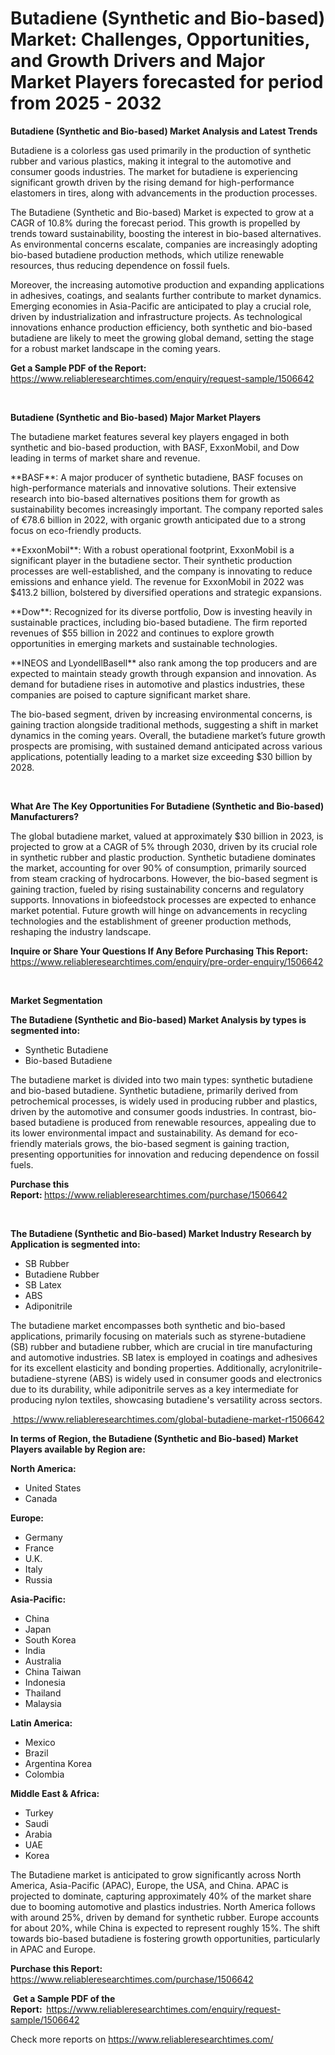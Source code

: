 <p><h1>Butadiene (Synthetic and Bio-based) Market: Challenges, Opportunities, and Growth Drivers and Major Market Players forecasted for period from 2025 - 2032</h1></p><p><strong>Butadiene (Synthetic and Bio-based) Market Analysis and Latest Trends</strong></p>
<p><p>Butadiene is a colorless gas used primarily in the production of synthetic rubber and various plastics, making it integral to the automotive and consumer goods industries. The market for butadiene is experiencing significant growth driven by the rising demand for high-performance elastomers in tires, along with advancements in the production processes.</p><p>The Butadiene (Synthetic and Bio-based) Market is expected to grow at a CAGR of 10.8% during the forecast period. This growth is propelled by trends toward sustainability, boosting the interest in bio-based alternatives. As environmental concerns escalate, companies are increasingly adopting bio-based butadiene production methods, which utilize renewable resources, thus reducing dependence on fossil fuels. </p><p>Moreover, the increasing automotive production and expanding applications in adhesives, coatings, and sealants further contribute to market dynamics. Emerging economies in Asia-Pacific are anticipated to play a crucial role, driven by industrialization and infrastructure projects. As technological innovations enhance production efficiency, both synthetic and bio-based butadiene are likely to meet the growing global demand, setting the stage for a robust market landscape in the coming years.</p></p>
<p><strong>Get a Sample PDF of the Report:&nbsp;</strong> <a href="https://www.reliableresearchtimes.com/enquiry/request-sample/1506642?utm_campaign=2720&utm_medium=2&utm_source=Github&utm_content=ia&utm_term=23032025&utm_id=butadiene-synthetic-and-bio-based">https://www.reliableresearchtimes.com/enquiry/request-sample/1506642</a></p>
<p>&nbsp;</p>
<p><strong>Butadiene (Synthetic and Bio-based) Major Market Players</strong></p>
<p><p>The butadiene market features several key players engaged in both synthetic and bio-based production, with BASF, ExxonMobil, and Dow leading in terms of market share and revenue. </p><p>**BASF**: A major producer of synthetic butadiene, BASF focuses on high-performance materials and innovative solutions. Their extensive research into bio-based alternatives positions them for growth as sustainability becomes increasingly important. The company reported sales of €78.6 billion in 2022, with organic growth anticipated due to a strong focus on eco-friendly products.</p><p>**ExxonMobil**: With a robust operational footprint, ExxonMobil is a significant player in the butadiene sector. Their synthetic production processes are well-established, and the company is innovating to reduce emissions and enhance yield. The revenue for ExxonMobil in 2022 was $413.2 billion, bolstered by diversified operations and strategic expansions.</p><p>**Dow**: Recognized for its diverse portfolio, Dow is investing heavily in sustainable practices, including bio-based butadiene. The firm reported revenues of $55 billion in 2022 and continues to explore growth opportunities in emerging markets and sustainable technologies.</p><p>**INEOS and LyondellBasell** also rank among the top producers and are expected to maintain steady growth through expansion and innovation. As demand for butadiene rises in automotive and plastics industries, these companies are poised to capture significant market share.</p><p>The bio-based segment, driven by increasing environmental concerns, is gaining traction alongside traditional methods, suggesting a shift in market dynamics in the coming years. Overall, the butadiene market’s future growth prospects are promising, with sustained demand anticipated across various applications, potentially leading to a market size exceeding $30 billion by 2028.</p></p>
<p>&nbsp;</p>
<p><strong>What Are The Key Opportunities For Butadiene (Synthetic and Bio-based) Manufacturers?</strong></p>
<p><p>The global butadiene market, valued at approximately $30 billion in 2023, is projected to grow at a CAGR of 5% through 2030, driven by its crucial role in synthetic rubber and plastic production. Synthetic butadiene dominates the market, accounting for over 90% of consumption, primarily sourced from steam cracking of hydrocarbons. However, the bio-based segment is gaining traction, fueled by rising sustainability concerns and regulatory supports. Innovations in biofeedstock processes are expected to enhance market potential. Future growth will hinge on advancements in recycling technologies and the establishment of greener production methods, reshaping the industry landscape.</p></p>
<p><strong>Inquire or Share Your Questions If Any Before Purchasing This Report:</strong> <a href="https://www.reliableresearchtimes.com/enquiry/pre-order-enquiry/1506642?utm_campaign=2720&utm_medium=2&utm_source=Github&utm_content=ia&utm_term=23032025&utm_id=butadiene-synthetic-and-bio-based">https://www.reliableresearchtimes.com/enquiry/pre-order-enquiry/1506642</a></p>
<p>&nbsp;</p>
<p><strong>Market Segmentation</strong></p>
<p><strong>The Butadiene (Synthetic and Bio-based) Market Analysis by types is segmented into:</strong></p>
<p><ul><li>Synthetic Butadiene</li><li>Bio-based Butadiene</li></ul></p>
<p><p>The butadiene market is divided into two main types: synthetic butadiene and bio-based butadiene. Synthetic butadiene, primarily derived from petrochemical processes, is widely used in producing rubber and plastics, driven by the automotive and consumer goods industries. In contrast, bio-based butadiene is produced from renewable resources, appealing due to its lower environmental impact and sustainability. As demand for eco-friendly materials grows, the bio-based segment is gaining traction, presenting opportunities for innovation and reducing dependence on fossil fuels.</p></p>
<p><strong>Purchase this Report:&nbsp;</strong><a href="https://www.reliableresearchtimes.com/purchase/1506642?utm_campaign=2720&utm_medium=2&utm_source=Github&utm_content=ia&utm_term=23032025&utm_id=butadiene-synthetic-and-bio-based">https://www.reliableresearchtimes.com/purchase/1506642</a></p>
<p>&nbsp;</p>
<p><strong>The Butadiene (Synthetic and Bio-based) Market Industry Research by Application is segmented into:</strong></p>
<p><ul><li>SB Rubber</li><li>Butadiene Rubber</li><li>SB Latex</li><li>ABS</li><li>Adiponitrile</li></ul></p>
<p><p>The butadiene market encompasses both synthetic and bio-based applications, primarily focusing on materials such as styrene-butadiene (SB) rubber and butadiene rubber, which are crucial in tire manufacturing and automotive industries. SB latex is employed in coatings and adhesives for its excellent elasticity and bonding properties. Additionally, acrylonitrile-butadiene-styrene (ABS) is widely used in consumer goods and electronics due to its durability, while adiponitrile serves as a key intermediate for producing nylon textiles, showcasing butadiene's versatility across sectors.</p></p>
<p><a href="https://www.reliableresearchtimes.com/global-butadiene-market-r1506642?utm_campaign=2720&utm_medium=2&utm_source=Github&utm_content=ia&utm_term=23032025&utm_id=butadiene-synthetic-and-bio-based">&nbsp;https://www.reliableresearchtimes.com/global-butadiene-market-r1506642</a></p>
<p><strong>In terms of Region, the Butadiene (Synthetic and Bio-based) Market Players available by Region are:</strong></p>
<p>
    <p> <strong> North America: </strong>
        <ul>
            <li>United States</li>
            <li>Canada</li>
        </ul>
        </p> 
    <p> <strong> Europe: </strong>
        <ul>
            <li>Germany</li>
            <li>France</li>
            <li>U.K.</li>
            <li>Italy</li>
            <li>Russia</li>
        </ul>
        </p> 
    <p> <strong> Asia-Pacific: </strong>
        <ul>
            <li>China</li>
            <li>Japan</li>
            <li>South Korea</li>
            <li>India</li>
            <li>Australia</li>
            <li>China Taiwan</li>
            <li>Indonesia</li>
            <li>Thailand</li>
            <li>Malaysia</li>
        </ul>
        </p> 
    <p> <strong> Latin America: </strong>
        <ul>
            <li>Mexico</li>
            <li>Brazil</li>
            <li>Argentina Korea</li>
            <li>Colombia</li>
        </ul>
        </p> 
    <p> <strong> Middle East & Africa: </strong>
        <ul>
            <li>Turkey</li>
            <li>Saudi</li>
            <li>Arabia</li>
            <li>UAE</li>
            <li>Korea</li>
        </ul>
    </p>
    </p>
<p><p>The Butadiene market is anticipated to grow significantly across North America, Asia-Pacific (APAC), Europe, the USA, and China. APAC is projected to dominate, capturing approximately 40% of the market share due to booming automotive and plastics industries. North America follows with around 25%, driven by demand for synthetic rubber. Europe accounts for about 20%, while China is expected to represent roughly 15%. The shift towards bio-based butadiene is fostering growth opportunities, particularly in APAC and Europe.</p></p>
<p><strong>Purchase this Report: </strong><a href="https://www.reliableresearchtimes.com/purchase/1506642?utm_campaign=2720&utm_medium=2&utm_source=Github&utm_content=ia&utm_term=23032025&utm_id=butadiene-synthetic-and-bio-based">https://www.reliableresearchtimes.com/purchase/1506642</a></p>
<p>&nbsp;<strong>Get a Sample PDF of the Report:&nbsp;&nbsp;</strong><a href="https://www.reliableresearchtimes.com/enquiry/request-sample/1506642?utm_campaign=2720&utm_medium=2&utm_source=Github&utm_content=ia&utm_term=23032025&utm_id=butadiene-synthetic-and-bio-based">https://www.reliableresearchtimes.com/enquiry/request-sample/1506642</a></p>
<p><strong></strong></p>
<p>Check more reports on <a href="https://www.reliableresearchtimes.com/?utm_campaign=2720&utm_medium=2&utm_source=Github&utm_content=ia&utm_term=23032025&utm_id=butadiene-synthetic-and-bio-based">https://www.reliableresearchtimes.com/</a></p>